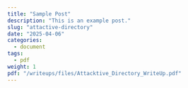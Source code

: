 ```yaml
---
title: "Sample Post"
description: "This is an example post."
slug: "attactive-directory"
date: "2025-04-06"
categories:
  - document
tags:
  - pdf
weight: 1
pdf: "/writeups/files/Attacktive_Directory_WriteUp.pdf"
---
```

